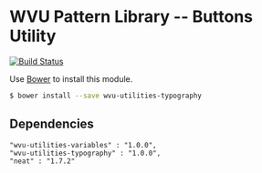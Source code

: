 # WVU Pattern Library -- Buttons Utility

[![Build Status](https://travis-ci.org/wvu-patterns/wvu-utilities-buttons.svg?branch=master)](https://travis-ci.org/wvu-patterns/wvu-utilities-buttons)

Use [Bower](http://bower.io/) to install this module.

```bash
$ bower install --save wvu-utilities-typography
```

## Dependencies

```
"wvu-utilities-variables" : "1.0.0",
"wvu-utilities-typography" : "1.0.0",
"neat" : "1.7.2"
```

